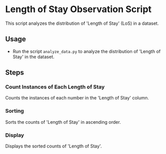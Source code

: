 # Length of Stay Observation Script

This script analyzes the distribution of 'Length of Stay' (LoS) in a dataset.

## Usage
- Run the script `analyze_data.py` to analyze the distribution of 'Length of Stay' in the dataset.

## Steps

### Count Instances of Each Length of Stay
Counts the instances of each number in the 'Length of Stay' column.

### Sorting
Sorts the counts of 'Length of Stay' in ascending order.

### Display
Displays the sorted counts of 'Length of Stay'.
